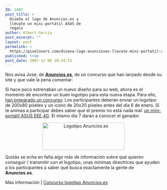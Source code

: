 ```yaml
---
ID: 2407
post_title: >
  Diseña el logo de Anuncios.es y
  llévate un mini-portátil ASUS de
  regalo
author: Albert Garcia
post_excerpt: ""
layout: post
permalink: >
  https://pixelovers.com/disena-logo-anuncioses-llevate-mini-portatil-asus-regalo-44756/
published: true
post_date: 2007-12-06 20:34:15
---
```

<p>
Nos avisa Jose, de <strong><a href="http://www.anuncios.es">Anuncios.es</a></strong>, de un concurso que han lanzado desde su site y que vale la pena comentar:
</p>

<p>
Si hace poco estrenaban un nuevo dise&ntilde;o para su web, ahora es el momento de encontrar un buen logotipo para esta nueva etapa. Para ello, <a href="http://www.anuncios.es/asus-eee.html">han preparado un concurso</a>: Los participantes deber&aacute;n enviar un logotipo de 200x80 p&iacute;xeles y un icono de 20x20 p&iacute;xeles antes del d&iacute;a 6 de enero. Si te animas a participar debes saber que el premio no est&aacute; nada mal: <a href="http://eeepc.asus.com/global/product.htm">un mini-port&aacute;til ASUS EEE 4G</a>. El mismo d&iacute;a 7 dar&aacute;n a conocer el ganador.
</p>

<p style="text-align: center">
<img class="fotobonita" src="/app/uploads/sites/7/2007/12/44756-40859.jpg" alt="Logotipo Anuncios.es" title="Logotipo Anuncios.es" width="264" height="88" />
</p>

<p>
Quiz&aacute;s se echa en falta algo m&aacute;s de informaci&oacute;n sobre qu&eacute; quieren conseguir / transmitir con el logotipo, unas m&iacute;nimas directrices que ayuden a los participantes a saber qu&eacute; busca exactamente la gente de <strong>Anuncios.es</strong>.
</p>

<p>
M&aacute;s informaci&oacute;n | <a href="http://www.anuncios.es/asus-eee.html">Concurso logotipo Anuncios.es</a>
</p>